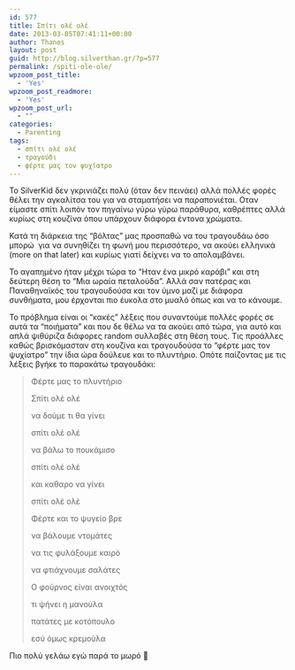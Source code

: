```yaml
---
id: 577
title: Σπίτι ολέ ολέ
date: 2013-03-05T07:41:11+00:00
author: Thanos
layout: post
guid: http://blog.silverthan.gr/?p=577
permalink: /spiti-ole-ole/
wpzoom_post_title:
  - 'Yes'
wpzoom_post_readmore:
  - 'Yes'
wpzoom_post_url:
  - ""
categories:
  - Parenting
tags:
  - σπίτι ολέ ολέ
  - τραγούδι
  - φέρτε μας τον ψυχίατρο
---
```

Το SilverKid δεν γκρινιάζει πολύ (όταν δεν πεινάει) αλλά πολλές φορές θέλει την αγκαλίτσα του για να σταματήσει να παραπονιέται. Οταν είμαστε σπίτι λοιπόν τον πηγαίνω γύρω γύρω παράθυρα, καθρέπτες αλλά κυρίως στη κουζίνα όπου υπάρχουν διάφορα έντονα χρώματα.

Κατά τη διάρκεια της &#8220;βόλτας&#8221; μας προσπαθώ να του τραγουδάω όσο μπορώ  για να συνηθίζει τη φωνή μου περισσότερο, να ακούει ελληνικά (more on that later) και κυρίως γιατί δείχνει να το απολαμβάνει.

Το αγαπημένο ήταν μέχρι τώρα το &#8220;Ηταν ένα μικρό καράβι&#8221; και στη δεύτερη θέση το &#8220;Μια ωραία πεταλούδα&#8221;. Αλλά σαν πατέρας και Παναθηναϊκός του τραγουδούσα και τον ύμνο μαζί με διάφορα συνθήματα, μου έρχονται πιο έυκολα στο μυαλό όπως και να το κάνουμε.

Το πρόβλημα είναι οι &#8220;κακές&#8221; λέξεις που συναντούμε πολλές φορές σε αυτά τα &#8220;ποιήματα&#8221; και που δε θέλω να τα ακούει από τώρα, για αυτό και απλά ψιθύριζα διάφορες random συλλαβές στη θέση τους. Τις προάλλες καθώς βρισκόμασταν στη κουζίνα και τραγουδούσα το &#8220;φέρτε μας τον ψυχίατρο&#8221; την ίδια ώρα δούλευε και το πλυντήριο. Οπότε παίζοντας με τις λέξεις βγήκε το παρακάτω τραγουδάκι:

> Φέρτε μας το πλυντήριο
> 
> Σπίτι ολέ ολέ
> 
> να δούμε τι θα γίνει
> 
> σπίτι ολέ ολέ
> 
> να βάλω το πουκάμισο
> 
> σπίτι ολέ ολέ
> 
> και καθαρο να γίνει
> 
> σπίτι ολέ ολέ
> 
> Φέρτε και το ψυγείο βρε
> 
> να βάλουμε ντομάτες
> 
> να τις φυλάξουμε καιρό
> 
> να φτιάχνουμε σαλάτες
> 
> Ο φούρνος είναι ανοιχτός
> 
> τι ψήνει η μανούλα
> 
> πατάτες με κοτόπουλο
> 
> εσύ όμως κρεμούλα

Πιο πολύ γελάω εγώ παρά το μωρό 🙂